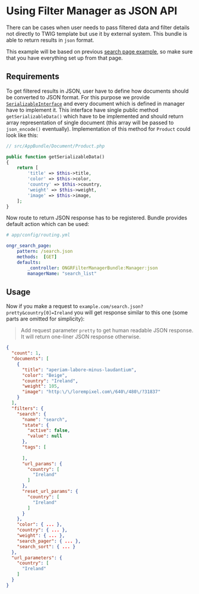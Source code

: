 # Using Filter Manager as JSON API

There can be cases when user needs to pass filtered data and filter details not directly to TWIG template but use it by external system. This bundle is able to return results in `json` format.

This example will be based on previous [search page example](search_example.md), so make sure that you have everything set up from that page.

## Requirements

To get filtered results in JSON, user have to define how documents should be converted to JSON format. For this purpose we provide [`SerializableInterface`](https://github.com/ongr-io/FilterManagerBundle/blob/master/SerializableInterface.php) and every document which is defined in manager have to implement it.
This interface have single public method `getSerializableData()` which have to be implemented and should return array representation of single document (this array will be passed to `json_encode()` eventually).
Implementation of this method for `Product` could look like this:

```php
// src/AppBundle/Document/Product.php

public function getSerializableData()
{
    return [
        'title' => $this->title,
        'color' => $this->color,
        'country' => $this->country,
        'weight' => $this->weight,
        'image' => $this->image,
    ];
}
```

Now route to return JSON response has to be registered. Bundle provides default action which can be used:

```yaml
# app/config/routing.yml

ongr_search_page:
    pattern: /search.json
    methods:  [GET]
    defaults:
        _controller: ONGRFilterManagerBundle:Manager:json
        managerName: "search_list"
```

## Usage 

Now if you make a request to `example.com/search.json?pretty&country[0]=Ireland` you will get response similar to this one (some parts are omitted for simplicity):

> Add request parameter `pretty` to get human readable JSON response. It will return one-liner JSON response otherwise.

```json
{
  "count": 1,
  "documents": [
    {
      "title": "aperiam-labore-minus-laudantium",
      "color": "Beige",
      "country": "Ireland",
      "weight": 105,
      "image": "http:\/\/lorempixel.com\/640\/480\/?31837"
    }
  ],
  "filters": {
    "search": {
      "name": "search",
      "state": {
        "active": false,
        "value": null
      },
      "tags": [
        
      ],
      "url_params": {
        "country": [
          "Ireland"
        ]
      },
      "reset_url_params": {
        "country": [
          "Ireland"
        ]
      }
    },
    "color": { ... },
    "country": { ... },
    "weight": { ... },
    "search_pager": { ... },
    "search_sort": { ... }
  },
  "url_parameters": {
    "country": [
      "Ireland"
    ]
  }
}
```